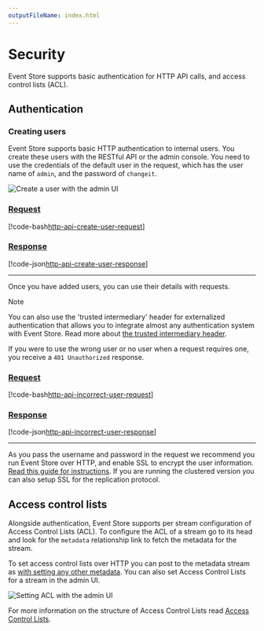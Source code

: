 ```yaml
---
outputFileName: index.html
---
```


# Security

Event Store supports basic authentication for HTTP API calls, and access control lists (ACL).

## Authentication

### Creating users

Event Store supports basic HTTP authentication to internal users. You create these users with the RESTful API or the admin console. You need to use the credentials of the default user in the request, which has the user name of `admin`, and the password of `changeit`.

![Create a user with the admin UI](~/images/http-api-create-user.png)

### [Request](#tab/tabid-1)

[!code-bash[http-api-create-user-request](~/code-examples/http-api/new-user.sh?start=1&end=1)]

### [Response](#tab/tabid-2)

[!code-json[http-api-create-user-response](~/code-examples/http-api/new-user.sh?range=3-)]

* * *

Once you have added users, you can use their details with requests.

> [!NOTE]
> You can also use the 'trusted intermediary' header for externalized authentication that allows you to integrate almost any authentication system with Event Store. Read more about [the trusted intermediary header](optional-http-headers/trusted-intermediary.md).

If you were to use the wrong user or no user when a request requires one, you receive a `401 Unauthorized` response.

### [Request](#tab/tabid-3)

[!code-bash[http-api-incorrect-user-request](~/code-examples/http-api/incorrect-user.sh?start=1&end=1)]

### [Response](#tab/tabid-4)

[!code-json[http-api-incorrect-user-response](~/code-examples/http-api/incorrect-user.sh?range=3-)]

* * *

As you pass the username and password in the request we recommend you run Event Store over HTTP, and enable SSL to encrypt the user information. [Read this guide for instructions](~/server/setting-up-ssl.md). If you are running the clustered version you can also setup SSL for the replication protocol.

<!-- TODO: Does this need further explanation? Any more details anywhere? -->

## Access control lists

Alongside authentication, Event Store supports per stream configuration of Access Control Lists (ACL). To configure the ACL of a stream go to its head and look for the `metadata` relationship link to fetch the metadata for the stream.

To set access control lists over HTTP you can post to the metadata stream as [with setting any other metadata](~/http-api/stream-metadata.md). You can also set Access Control Lists for a stream in the admin UI.

![Setting ACL with the admin UI](~/images/http-api-create-user.png)

For more information on the structure of Access Control Lists read [Access Control Lists](~/server/users-and-access-control-lists.md).

<!-- TODO: Merge ACL here? -->